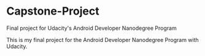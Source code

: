 # Capstone-Project
Final project for Udacity's Android Developer Nanodegree Program


This is my final project for the Android Developer Nanodegree Program with Udacity.
